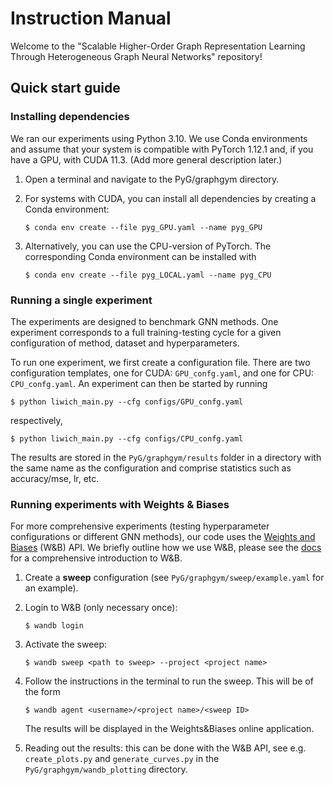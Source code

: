 # Instruction Manual

Welcome to the "Scalable Higher-Order Graph Representation Learning Through Heterogeneous Graph Neural Networks" repository!

## Quick start guide

### Installing dependencies
We ran our experiments using Python 3.10. We use Conda environments and assume that your system is compatible with PyTorch 1.12.1 and, if you have a GPU, with CUDA 11.3.
(Add more general description later.)

1. Open a terminal and navigate to the PyG/graphgym directory.
2. For systems with CUDA, you can install all dependencies by creating a Conda environment:

   ```
   $ conda env create --file pyg_GPU.yaml --name pyg_GPU
   ```

3. Alternatively, you can use the CPU-version of PyTorch. The corresponding Conda environment can be installed with

    ```
   $ conda env create --file pyg_LOCAL.yaml --name pyg_CPU
   ```    

### Running a single experiment

The experiments are designed to benchmark GNN methods. One experiment corresponds to a full training-testing cycle for a given configuration of method, dataset and hyperparameters. 

To run one experiment, we first create a configuration file. There are two configuration templates, one for CUDA: `GPU_confg.yaml`, 
and one for CPU: `CPU_confg.yaml`. An experiment can then be started by running

```
$ python liwich_main.py --cfg configs/GPU_confg.yaml
```

respectively,

```
$ python liwich_main.py --cfg configs/CPU_confg.yaml
```

The results are stored in the `PyG/graphgym/results` folder in a directory with the same name as the configuration and comprise statistics such as accuracy/mse, lr, etc.

### Running experiments with Weights & Biases
For more comprehensive experiments (testing hyperparameter configurations or different GNN methods), our code uses the [Weights and Biases](https://wandb.ai/site) (W&B) API. 
We briefly outline how we use W&B, please see the [docs](https://docs.wandb.ai/?_gl=1*4iegg6*_ga*MjA4NDc3NzIwNy4xNjYyNzI4MjMz*_ga_JH1SJHJQXJ*MTY3MzM1Nzg5OS4xMTYuMS4xNjczMzU3OTI5LjMwLjAuMA..) for a comprehensive introduction to W&B.

1. Create a **sweep** configuration (see `PyG/graphgym/sweep/example.yaml` for an example).
2. Login to W&B (only necessary once):

   ```
   $ wandb login
   ```

3. Activate the sweep:

   ```
   $ wandb sweep <path to sweep> --project <project name>
   ```
   
4. Follow the instructions in the terminal to run the sweep. This will be of the form
   ```
   $ wandb agent <username>/<project name>/<sweep ID>
   ```
   The results will be displayed in the Weights&Biases online application.


5. Reading out the results: this can be done with the W&B API, see e.g. `create_plots.py` and `generate_curves.py` in the `PyG/graphgym/wandb_plotting` directory.
